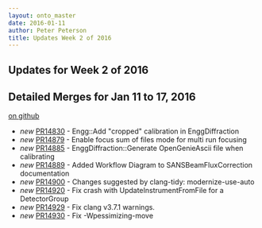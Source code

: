```yaml
---
layout: onto_master
date: 2016-01-11
author: Peter Peterson
title: Updates Week 2 of 2016
---
```

Updates for Week 2 of 2016
--------------------------

Detailed Merges for Jan 11 to 17, 2016
--------------------------------------
[on github](https://github.com/mantidproject/mantid/pulls?q=is%3Apr+merged%3A2016-01-12..2016-01-17)

* *new* [PR14830](https://github.com/mantidproject/mantid/pull/14830) - Engg::Add "cropped" calibration in EnggDiffraction
* *new* [PR14879](https://github.com/mantidproject/mantid/pull/14879) - Enable focus sum of files mode for multi run focusing
* *new* [PR14885](https://github.com/mantidproject/mantid/pull/14885) - EnggDiffraction::Generate OpenGenieAscii file when calibrating
* *new* [PR14889](https://github.com/mantidproject/mantid/pull/14889) - Added Workflow Diagram to SANSBeamFluxCorrection documentation
* *new* [PR14900](https://github.com/mantidproject/mantid/pull/14900) - Changes suggested by clang-tidy: modernize-use-auto
* *new* [PR14920](https://github.com/mantidproject/mantid/pull/14920) - Fix crash with UpdateInstrumentFromFile for a DetectorGroup
* *new* [PR14929](https://github.com/mantidproject/mantid/pull/14929) - Fix clang v3.7.1 warnings.
* *new* [PR14930](https://github.com/mantidproject/mantid/pull/14930) - Fix -Wpessimizing-move
